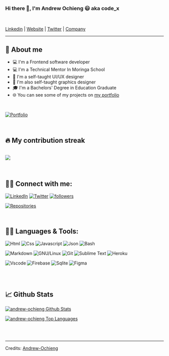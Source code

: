 
<br>

### Hi there 👋, I'm Andrew Ochieng 😃 aka <strong>code_x</strong>

<br>

[Linkedin](https://www.linkedin.com/in/andrew-ochieng-00b076180/) |
[Website](https://andrew-ochieng.github.io/Portfolio-Andrew/) | 
[Twitter](https://twitter.com/drew_omosh) | 
[Company](https://codialsolutions.netlify.app/)


---

## 📖 About me

* 💻 I'm a Frontend software developer
* 💻 I'm a Technical Mentor In Moringa School
* 🎨 I'm a self-taught UI/UX designer
* 🍥 I'm also self-taught graphics designer
* 🎓 I'm a Bachelors' Degree in Education Graduate
* 🌐 You can see some of my projects on [my portfolio](https://andrew-ochieng.github.io/Portfolio-Andrew/)

<br>


<p align="left">
  <a href="https://andrew-ochieng.github.io/Portfolio-Andrew">
  <img alt="Portfolio" title="Portfolio" src="https://img.shields.io/badge/-Portfolio-000000?style=for-the-badge&logo=koding&logoColor=white"/>
  </a>
</p>

</br>



## 🔥 My contribution streak

<br>
<a href="https://readme-stats-cfgj2cxdy.vercel.app/api?username=andrew-ochieng&count_private=true&show_icons=true&theme=cobalt">
  <img  src = "https://github-readme-streak-stats.herokuapp.com/?user=andrew-ochieng&">
</a>

<br>
<br>
<br>

## 🙋‍♂️ Connect with me:

<p align="left">
  <a href="https://www.linkedin.com/in/andrew-ochieng-00b076180/"><img alt="LinkedIn" title="LinkedIn" src="https://img.shields.io/badge/-LinkedIn-0077B5?style=for-the-badge&logo=linkedin&logoColor=white"/></a>
  <a href="https://twitter.com/drew_omosh"><img alt="Twitter" title="Twitter" src="https://img.shields.io/badge/-Twitter-1DA1F2?style=for-the-badge&logo=twitter&logoColor=white"/></a>
  <a href="https://github.com/andrew-ochieng"><img alt="followers" title="Follow me on Github" src="https://img.shields.io/github/followers/andrew-ochieng?color=236ad3&style=for-the-badge&logo=github&label=Follow"/></a>
</p>



<p align="left">
  <a href="https://github.com/andrew-ochieng?tab=repositories"><img alt="Repositories" title="Repositories" src="https://img.shields.io/badge/-More%20Repos-black?style=for-the-badge&logo=addthis&logoColor=white"/></a>
</p>

<br>

 ## 👨‍💻 Languages & Tools:

![Html](https://img.shields.io/badge/HTML5-E34F26?style=flat&logo=html5&logoColor=white)
![Css](https://img.shields.io/badge/CSS3-1572B6?style=flat&logo=css3&logoColor=white)
![Javascript](https://img.shields.io/badge/JavaScript-323330?style=flat&logo=javascript&logoColor=F7DF1E)
![Json](https://img.shields.io/badge/json-5E5C5C?style=flat&logo=json&logoColor=white)
![Bash](https://img.shields.io/badge/GNU%20Bash-4EAA25?style=flat&logo=GNU%20Bash&logoColor=white)

![Markdown](https://img.shields.io/badge/Markdown-000000?style=flat&logo=markdown&logoColor=white)
![GNU/Linux](https://img.shields.io/badge/Linux-FCC624?style=flat&logo=linux&logoColor=black)
![Git](https://img.shields.io/badge/GIT-E44C30?style=flat&logo=git&logoColor=white)
![Sublime Text](https://img.shields.io/badge/sublime_text-%23575757.svg?&style=flat&logo=sublime-text&logoColor=important)
![Heroku](https://img.shields.io/badge/Heroku-430098?style=flat&logo=heroku&logoColor=white)

![Vscode](https://img.shields.io/badge/Visual_Studio_Code-0078D4?style=flat&logo=visual%20studio%20code&logoColor=white)
![Firebase](https://img.shields.io/badge/firebase-ffca28?style=flat&logo=firebase&logoColor=black)
![Sqlite](https://img.shields.io/badge/SQLite-07405E?style=flat&logo=sqlite&logoColor=white)
![Figma](https://img.shields.io/badge/Figma-F24E1E?style=flat&logo=figma&logoColor=white)



<br>
<br>


## 📈 Github Stats
  <a href="https://github.com/anuraghazra/github-readme-stats"><img alt="andrew-ochieng Github Stats" src="https://github-readme-stats.vercel.app/api?username=andrew-ochieng&show_icons=true&count_private=true&hide=" /></a>


  <a href="https://github.com/anuraghazra/github-readme-stats"><img alt="andrew-ochieng Top Languages" src="https://github-readme-stats.vercel.app/api/top-langs/?username=andrew-ochieng&langs_count=10&layout=compact#" /></a>

<br>
<br>

-----
Credits: [Andrew-Ochieng](https://github.com/Andrew-Ochieng)

